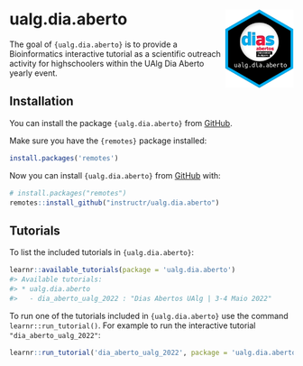 
<!-- README.md is generated from README.Rmd. Please edit that file -->

# ualg.dia.aberto <img src='man/figures/logo.svg' align="right" height="139" />

<!-- badges: start -->
<!-- badges: end -->

The goal of `{ualg.dia.aberto}` is to provide a Bioinformatics
interactive tutorial as a scientific outreach activity for highschoolers
within the UAlg Dia Aberto yearly event.

## Installation

You can install the package `{ualg.dia.aberto}` from
[GitHub](https://github.com/).

Make sure you have the `{remotes}` package installed:

``` r
install.packages('remotes')
```

Now you can install `{ualg.dia.aberto}` from
[GitHub](https://github.com/) with:

``` r
# install.packages("remotes")
remotes::install_github("instructr/ualg.dia.aberto")
```

## Tutorials

To list the included tutorials in `{ualg.dia.aberto}`:

``` r
learnr::available_tutorials(package = 'ualg.dia.aberto')
#> Available tutorials:
#> * ualg.dia.aberto
#>   - dia_aberto_ualg_2022 : "Dias Abertos UAlg | 3-4 Maio 2022"
```

To run one of the tutorials included in `{ualg.dia.aberto}` use the
command `learnr::run_tutorial()`. For example to run the interactive
tutorial `"dia_aberto_ualg_2022"`:

``` r
learnr::run_tutorial('dia_aberto_ualg_2022', package = 'ualg.dia.aberto')
```
